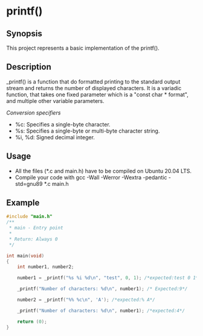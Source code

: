 # printf()

## Synopsis

This project represents a basic implementation of the printf().

## Description

_printf() is a function that do formatted printing to the standard output stream and returns the number of displayed characters.
It is a variadic function, that takes one fixed parameter which is a "const char * format", and multiple other variable parameters.

*Conversion specifiers*

* %c: Specifies a single-byte character.
* %s: Specifies a single-byte or multi-byte character string.
* %i, %d: Signed decimal integer.


## Usage

- All the files (*.c and main.h) have to be compiled on Ubuntu 20.04 LTS.
- Compile your code with gcc -Wall -Werror -Wextra -pedantic -std=gnu89 *.c main.h

## Example
```c
#include "main.h"
/**
 * main - Entry point
 *
 * Return: Always 0
 */

int main(void)
{
	int number1, number2;

	number1 = _printf("%s %i %d\n", "test", 0, 1); /*expected:test 0 1*/

	_printf("Number of characters: %d\n", number1); /* Expected:9*/

	number2 = _printf("%% %c\n", 'A'); /*expected:% A*/

	_printf("Number of characters: %d\n", number1); /*expected:4*/

	return (0);
}
```
